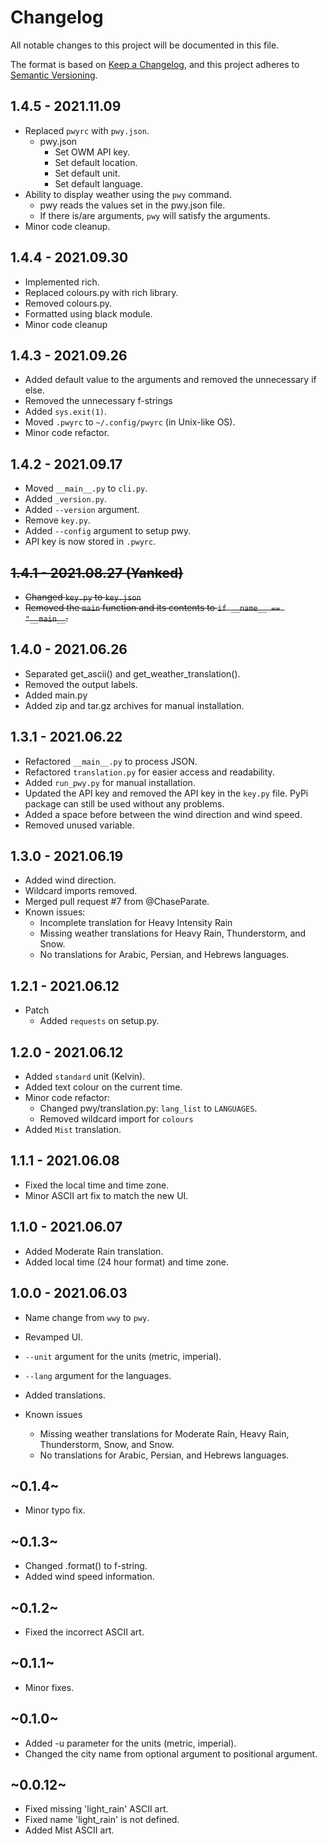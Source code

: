 # Changelog
All notable changes to this project will be documented in this file.

The format is based on [Keep a Changelog](https://keepachangelog.com/en/1.0.0/),
and this project adheres to [Semantic Versioning](https://semver.org/spec/v2.0.0.html).


## 1.4.5 - 2021.11.09
* Replaced `pwyrc` with `pwy.json`.
	* pwy.json
		* Set OWM API key.
		* Set default location.
		* Set default unit.
		* Set default language.
* Ability to display weather using the `pwy` command.
	* pwy reads the values set in the pwy.json file.
	* If there is/are arguments, `pwy` will satisfy the arguments.
* Minor code cleanup.


## 1.4.4 - 2021.09.30
* Implemented rich.
* Replaced colours.py with rich library.
* Removed colours.py.
* Formatted using black module.
* Minor code cleanup


## 1.4.3 - 2021.09.26
* Added default value to the arguments and removed the unnecessary if else.
* Removed the unnecessary f-strings
* Added `sys.exit(1)`.
* Moved `.pwyrc` to `~/.config/pwyrc` (in Unix-like OS).
* Minor code refactor.


## 1.4.2 - 2021.09.17
* Moved `__main__.py` to `cli.py`.
* Added `_version.py`.
* Added `--version` argument.
* Remove `key.py`.
* Added `--config` argument to setup pwy.
* API key is now stored in `.pwyrc`.


## ~~1.4.1 - 2021.08.27 (Yanked)~~
* ~~Changed `key.py` to `key.json`~~
* ~~Removed the `main` function and its contents to `if __name__ == "__main__`.~~


## 1.4.0 - 2021.06.26
* Separated get_ascii() and get_weather_translation().
* Removed the output labels.
* Added main.py
* Added zip and tar.gz archives for manual installation.


## 1.3.1 - 2021.06.22
* Refactored `__main__.py` to process JSON.
* Refactored `translation.py` for easier access and readability.
* Added `run_pwy.py` for manual installation.
* Updated the API key and removed the API key in the `key.py` file. PyPi package can still be used without any problems.
* Added a space before between the wind direction and wind speed.
* Removed unused variable.

## 1.3.0 - 2021.06.19
* Added wind direction.
* Wildcard imports removed.
* Merged pull request #7 from @ChaseParate.
* Known issues:
    * Incomplete translation for Heavy Intensity Rain
    * Missing weather translations for Heavy Rain, Thunderstorm, and Snow.
    * No translations for Arabic, Persian, and Hebrews languages.


## 1.2.1 - 2021.06.12
* Patch
    * Added `requests` on setup.py.


## 1.2.0 - 2021.06.12
* Added `standard` unit (Kelvin).
* Added text colour on the current time.
* Minor code refactor:
    * Changed pwy/translation.py: `lang_list` to `LANGUAGES`.
    * Removed wildcard import for `colours`
* Added `Mist` translation.


## 1.1.1 - 2021.06.08
* Fixed the local time and time zone.
* Minor ASCII art fix to match the new UI.


## 1.1.0 - 2021.06.07
* Added Moderate Rain translation.
* Added local time (24 hour format) and time zone.


## 1.0.0 - 2021.06.03
* Name change from `wwy` to `pwy`.
* Revamped UI.
* `--unit` argument for the units (metric, imperial).
* `--lang` argument for the languages.
* Added translations.

* Known issues
    * Missing weather translations for Moderate Rain, Heavy Rain, Thunderstorm, Snow, and Snow.
    * No translations for Arabic, Persian, and Hebrews languages.


## ~0.1.4~
* Minor typo fix.


## ~0.1.3~
* Changed .format() to f-string.
* Added wind speed information.


## ~0.1.2~
* Fixed the incorrect ASCII art.


## ~0.1.1~
* Minor fixes.


## ~0.1.0~
* Added -u parameter for the units (metric, imperial).
* Changed the city name from optional argument to positional argument.


## ~0.0.12~
* Fixed missing 'light_rain' ASCII art.
* Fixed name 'light_rain' is not defined.
* Added Mist ASCII art.
